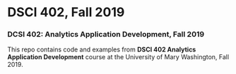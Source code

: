 # DSCI 402, Fall 2019
### DCSI 402: Analytics Application Development, Fall 2019

This repo contains code and examples from **DSCI 402 Analytics Application Development**
course at the University of Mary Washington, Fall 2019.
